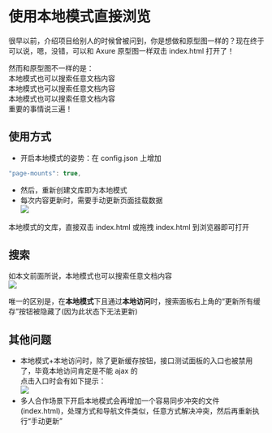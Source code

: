 # 使用本地模式直接浏览

很早以前，介绍项目给别人的时候曾被问到，你是想做和原型图一样的？现在终于可以说，嗯，没错，可以和 Axure 原型图一样双击 index.html 打开了！  

然而和原型图不一样的是：  
本地模式也可以搜索任意文档内容  
本地模式也可以搜索任意文档内容  
本地模式也可以搜索任意文档内容  
重要的事情说三遍！

## 使用方式
- 开启本地模式的姿势：在 config.json 上增加
```js
"page-mounts": true,
```
- 然后，重新创建文库即为本地模式  
- 每次内容更新时，需要手动更新页面挂载数据  
  ![](assets/020/20170728-ee6108f1.png=-210)  

本地模式的文库，直接双击 index.html 或拖拽 index.html 到浏览器即可打开

## 搜索
如本文前面所说，本地模式也可以搜索任意文档内容  
![](assets/020/20170728-9f1cc678.png=600-)  

唯一的区别是，在**本地模式**下且通过**本地访问**时，搜索面板右上角的“更新所有缓存”按钮被隐藏了(因为此状态下无法更新)

## 其他问题
- 本地模式+本地访问时，除了更新缓存按钮，接口测试面板的入口也被禁用了，毕竟本地访问肯定是不能 ajax 的  
  点击入口时会有如下提示：  
  ![](assets/020/20170728-70ad5204.png=-150)  
- 多人合作场景下开启本地模式会再增加一个容易同步冲突的文件(index.html)，处理方式和导航文件类似，任意方式解决冲突，然后再重新执行“手动更新”
